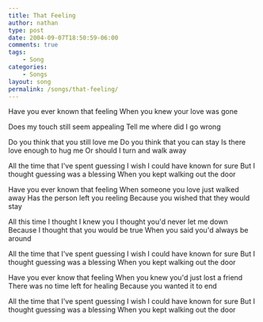 ```yaml
---
title: That Feeling
author: nathan
type: post
date: 2004-09-07T18:50:59-06:00
comments: true
tags:
    - Song
categories:
    - Songs
layout: song
permalink: /songs/that-feeling/
---
```

Have you ever known that feeling
When you knew your love was gone
<!--more-->
Does my touch still seem appealing
Tell me where did I go wrong

Do you think that you still love me
Do you think that you can stay
Is there love enough to hug me
Or should I turn and walk away

All the time that I've spent guessing
I wish I could have known for sure
But I thought guessing was a blessing
When you kept walking out the door

Have you ever known that feeling
When someone you love just walked away
Has the person left you reeling
Because you wished that they would stay

All this time I thought I knew you
I thought you'd never let me down
Because I thought that you would be true
When you said you'd always be around

All the time that I've spent guessing
I wish I could have known for sure
But I thought guessing was a blessing
When you kept walking out the door

Have you ever know that feeling
When you knew you'd just lost a friend
There was no time left for healing
Because you wanted it to end

All the time that I've spent guessing
I wish I could have known for sure
But I thought guessing was a blessing
When you kept walking out the door

